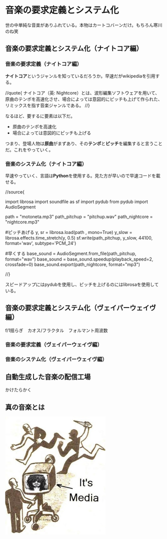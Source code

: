 # 音楽の要求定義とシステム化
世の中単純な音楽がありふれている。本物はカートコバーンだけ。もちろん寒川のね笑

## 音楽の要求定義とシステム化（ナイトコア編）

### 音楽の要求定義（ナイトコア編）
**ナイトコア**というジャンルを知っているだろうか。早速だがwikipediaを引用する。

//quote{
ナイトコア（英: Nightcore）とは、波形編集ソフトウェアを用いて、原曲のテンポを高速化させ、場合によっては意図的にピッチも上げて作られた、リミックスを指す音楽ジャンルである。
//}

なるほど、要するに要素は以下だ。

- 原曲のテンポを高速化
- 場合によっては意図的にピッチも上げる

つまり、登場人物は**原曲**がまずあり、その**テンポ**と**ピッチ**を編集すると言うことだ。これをやっていく。


### 音楽のシステム化（ナイトコア編）
早速やっていく、言語は**Python**を使用する。見た方が早いので早速コードを載せる。

//source{

import librosa
import soundfile as sf
import pydub
from pydub import AudioSegment

path = "motoneta.mp3"
path_pitchup = "pitchup.wav"
path_nightcore = "nightcore.mp3"

#ピッチあげる
y, sr   = librosa.load(path , mono=True)
y_slow  = librosa.effects.time_stretch(y, 0.5)
sf.write(path_pitchup, y_slow, 44100, format='wav', subtype='PCM_24')

#早くする
base_sound = AudioSegment.from_file(path_pitchup, format="wav")
base_sound = base_sound.speedup(playback_speed=2, crossfade=0)
base_sound.export(path_nightcore, format="mp3")

//}

スピードアップにはpydubを使用し、ピッチを上げるのにはlibrosaを使用している。



## 音楽の要求定義とシステム化（ヴェイパーウェイヴ編）
f/1揺らぎ　カオス/フラクタル　フォルマント周波数
### 音楽の要求定義（ヴェイパーウェイヴ編）

### 音楽のシステム化（ヴェイパーウェイヴ編）


## 自動生成した音楽の配信工場
かけたらかく

## 真の音楽とは

![真の音楽](images/chap-makeman-title/true_music.png?scale=5)
